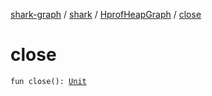 [shark-graph](../../index.md) / [shark](../index.md) / [HprofHeapGraph](index.md) / [close](./close.md)

# close

`fun close(): `[`Unit`](https://kotlinlang.org/api/latest/jvm/stdlib/kotlin/-unit/index.html)